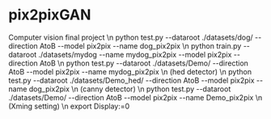 # pix2pixGAN
Computer vision final project
\n
python test.py --dataroot ./datasets/dog/ --direction AtoB --model pix2pix --name dog_pix2pix
\n
python train.py --dataroot ./datasets/mydog --name mydog_pix2pix --model pix2pix --direction AtoB
\n
python test.py --dataroot ./datasets/Demo/ --direction AtoB --model pix2pix --name mydog_pix2pix
\n
(hed detector)
\n
python test.py --dataroot ./datasets/Demo_hed/ --direction AtoB --model pix2pix --name dog_pix2pix
\n
(canny detector)
\n
python test.py --dataroot ./datasets/Demo/ --direction AtoB --model pix2pix --name Demo_pix2pix
\n
(Xming setting)
\n
export Display:=0
